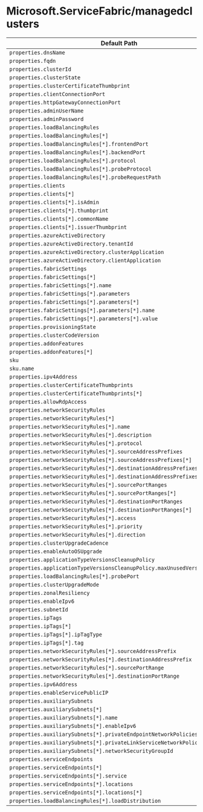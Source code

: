 # Microsoft.ServiceFabric/managedclusters

| Default Path | Alias |
|---|---|
| `properties.dnsName` | `Microsoft.ServiceFabric/managedClusters/dnsName` |
| `properties.fqdn` | `Microsoft.ServiceFabric/managedClusters/fqdn` |
| `properties.clusterId` | `Microsoft.ServiceFabric/managedClusters/clusterId` |
| `properties.clusterState` | `Microsoft.ServiceFabric/managedClusters/clusterState` |
| `properties.clusterCertificateThumbprint` | `Microsoft.ServiceFabric/managedClusters/clusterCertificateThumbprint` |
| `properties.clientConnectionPort` | `Microsoft.ServiceFabric/managedClusters/clientConnectionPort` |
| `properties.httpGatewayConnectionPort` | `Microsoft.ServiceFabric/managedClusters/httpGatewayConnectionPort` |
| `properties.adminUserName` | `Microsoft.ServiceFabric/managedClusters/adminUserName` |
| `properties.adminPassword` | `Microsoft.ServiceFabric/managedClusters/adminPassword` |
| `properties.loadBalancingRules` | `Microsoft.ServiceFabric/managedClusters/loadBalancingRules` |
| `properties.loadBalancingRules[*]` | `Microsoft.ServiceFabric/managedClusters/loadBalancingRules[*]` |
| `properties.loadBalancingRules[*].frontendPort` | `Microsoft.ServiceFabric/managedClusters/loadBalancingRules[*].frontendPort` |
| `properties.loadBalancingRules[*].backendPort` | `Microsoft.ServiceFabric/managedClusters/loadBalancingRules[*].backendPort` |
| `properties.loadBalancingRules[*].protocol` | `Microsoft.ServiceFabric/managedClusters/loadBalancingRules[*].protocol` |
| `properties.loadBalancingRules[*].probeProtocol` | `Microsoft.ServiceFabric/managedClusters/loadBalancingRules[*].probeProtocol` |
| `properties.loadBalancingRules[*].probeRequestPath` | `Microsoft.ServiceFabric/managedClusters/loadBalancingRules[*].probeRequestPath` |
| `properties.clients` | `Microsoft.ServiceFabric/managedClusters/clients` |
| `properties.clients[*]` | `Microsoft.ServiceFabric/managedClusters/clients[*]` |
| `properties.clients[*].isAdmin` | `Microsoft.ServiceFabric/managedClusters/clients[*].isAdmin` |
| `properties.clients[*].thumbprint` | `Microsoft.ServiceFabric/managedClusters/clients[*].thumbprint` |
| `properties.clients[*].commonName` | `Microsoft.ServiceFabric/managedClusters/clients[*].commonName` |
| `properties.clients[*].issuerThumbprint` | `Microsoft.ServiceFabric/managedClusters/clients[*].issuerThumbprint` |
| `properties.azureActiveDirectory` | `Microsoft.ServiceFabric/managedClusters/azureActiveDirectory` |
| `properties.azureActiveDirectory.tenantId` | `Microsoft.ServiceFabric/managedClusters/azureActiveDirectory.tenantId` |
| `properties.azureActiveDirectory.clusterApplication` | `Microsoft.ServiceFabric/managedClusters/azureActiveDirectory.clusterApplication` |
| `properties.azureActiveDirectory.clientApplication` | `Microsoft.ServiceFabric/managedClusters/azureActiveDirectory.clientApplication` |
| `properties.fabricSettings` | `Microsoft.ServiceFabric/managedClusters/fabricSettings` |
| `properties.fabricSettings[*]` | `Microsoft.ServiceFabric/managedClusters/fabricSettings[*]` |
| `properties.fabricSettings[*].name` | `Microsoft.ServiceFabric/managedClusters/fabricSettings[*].name` |
| `properties.fabricSettings[*].parameters` | `Microsoft.ServiceFabric/managedClusters/fabricSettings[*].parameters` |
| `properties.fabricSettings[*].parameters[*]` | `Microsoft.ServiceFabric/managedClusters/fabricSettings[*].parameters[*]` |
| `properties.fabricSettings[*].parameters[*].name` | `Microsoft.ServiceFabric/managedClusters/fabricSettings[*].parameters[*].name` |
| `properties.fabricSettings[*].parameters[*].value` | `Microsoft.ServiceFabric/managedClusters/fabricSettings[*].parameters[*].value` |
| `properties.provisioningState` | `Microsoft.ServiceFabric/managedClusters/provisioningState` |
| `properties.clusterCodeVersion` | `Microsoft.ServiceFabric/managedClusters/clusterCodeVersion` |
| `properties.addonFeatures` | `Microsoft.ServiceFabric/managedClusters/addonFeatures` |
| `properties.addonFeatures[*]` | `Microsoft.ServiceFabric/managedClusters/addonFeatures[*]` |
| `sku` | `Microsoft.ServiceFabric/managedClusters/sku` |
| `sku.name` | `Microsoft.ServiceFabric/managedClusters/sku.name` |
| `properties.ipv4Address` | `Microsoft.ServiceFabric/managedClusters/ipv4Address` |
| `properties.clusterCertificateThumbprints` | `Microsoft.ServiceFabric/managedClusters/clusterCertificateThumbprints` |
| `properties.clusterCertificateThumbprints[*]` | `Microsoft.ServiceFabric/managedClusters/clusterCertificateThumbprints[*]` |
| `properties.allowRdpAccess` | `Microsoft.ServiceFabric/managedClusters/allowRdpAccess` |
| `properties.networkSecurityRules` | `Microsoft.ServiceFabric/managedClusters/networkSecurityRules` |
| `properties.networkSecurityRules[*]` | `Microsoft.ServiceFabric/managedClusters/networkSecurityRules[*]` |
| `properties.networkSecurityRules[*].name` | `Microsoft.ServiceFabric/managedClusters/networkSecurityRules[*].name` |
| `properties.networkSecurityRules[*].description` | `Microsoft.ServiceFabric/managedClusters/networkSecurityRules[*].description` |
| `properties.networkSecurityRules[*].protocol` | `Microsoft.ServiceFabric/managedClusters/networkSecurityRules[*].protocol` |
| `properties.networkSecurityRules[*].sourceAddressPrefixes` | `Microsoft.ServiceFabric/managedClusters/networkSecurityRules[*].sourceAddressPrefixes` |
| `properties.networkSecurityRules[*].sourceAddressPrefixes[*]` | `Microsoft.ServiceFabric/managedClusters/networkSecurityRules[*].sourceAddressPrefixes[*]` |
| `properties.networkSecurityRules[*].destinationAddressPrefixes` | `Microsoft.ServiceFabric/managedClusters/networkSecurityRules[*].destinationAddressPrefixes` |
| `properties.networkSecurityRules[*].destinationAddressPrefixes[*]` | `Microsoft.ServiceFabric/managedClusters/networkSecurityRules[*].destinationAddressPrefixes[*]` |
| `properties.networkSecurityRules[*].sourcePortRanges` | `Microsoft.ServiceFabric/managedClusters/networkSecurityRules[*].sourcePortRanges` |
| `properties.networkSecurityRules[*].sourcePortRanges[*]` | `Microsoft.ServiceFabric/managedClusters/networkSecurityRules[*].sourcePortRanges[*]` |
| `properties.networkSecurityRules[*].destinationPortRanges` | `Microsoft.ServiceFabric/managedClusters/networkSecurityRules[*].destinationPortRanges` |
| `properties.networkSecurityRules[*].destinationPortRanges[*]` | `Microsoft.ServiceFabric/managedClusters/networkSecurityRules[*].destinationPortRanges[*]` |
| `properties.networkSecurityRules[*].access` | `Microsoft.ServiceFabric/managedClusters/networkSecurityRules[*].access` |
| `properties.networkSecurityRules[*].priority` | `Microsoft.ServiceFabric/managedClusters/networkSecurityRules[*].priority` |
| `properties.networkSecurityRules[*].direction` | `Microsoft.ServiceFabric/managedClusters/networkSecurityRules[*].direction` |
| `properties.clusterUpgradeCadence` | `Microsoft.ServiceFabric/managedClusters/clusterUpgradeCadence` |
| `properties.enableAutoOSUpgrade` | `Microsoft.ServiceFabric/managedClusters/enableAutoOSUpgrade` |
| `properties.applicationTypeVersionsCleanupPolicy` | `Microsoft.ServiceFabric/managedClusters/applicationTypeVersionsCleanupPolicy` |
| `properties.applicationTypeVersionsCleanupPolicy.maxUnusedVersionsToKeep` | `Microsoft.ServiceFabric/managedClusters/applicationTypeVersionsCleanupPolicy.maxUnusedVersionsToKeep` |
| `properties.loadBalancingRules[*].probePort` | `Microsoft.ServiceFabric/managedClusters/loadBalancingRules[*].probePort` |
| `properties.clusterUpgradeMode` | `Microsoft.ServiceFabric/managedClusters/clusterUpgradeMode` |
| `properties.zonalResiliency` | `Microsoft.ServiceFabric/managedClusters/zonalResiliency` |
| `properties.enableIpv6` | `Microsoft.ServiceFabric/managedClusters/enableIpv6` |
| `properties.subnetId` | `Microsoft.ServiceFabric/managedClusters/subnetId` |
| `properties.ipTags` | `Microsoft.ServiceFabric/managedClusters/ipTags` |
| `properties.ipTags[*]` | `Microsoft.ServiceFabric/managedClusters/ipTags[*]` |
| `properties.ipTags[*].ipTagType` | `Microsoft.ServiceFabric/managedClusters/ipTags[*].ipTagType` |
| `properties.ipTags[*].tag` | `Microsoft.ServiceFabric/managedClusters/ipTags[*].tag` |
| `properties.networkSecurityRules[*].sourceAddressPrefix` | `Microsoft.ServiceFabric/managedClusters/networkSecurityRules[*].sourceAddressPrefix` |
| `properties.networkSecurityRules[*].destinationAddressPrefix` | `Microsoft.ServiceFabric/managedClusters/networkSecurityRules[*].destinationAddressPrefix` |
| `properties.networkSecurityRules[*].sourcePortRange` | `Microsoft.ServiceFabric/managedClusters/networkSecurityRules[*].sourcePortRange` |
| `properties.networkSecurityRules[*].destinationPortRange` | `Microsoft.ServiceFabric/managedClusters/networkSecurityRules[*].destinationPortRange` |
| `properties.ipv6Address` | `Microsoft.ServiceFabric/managedClusters/ipv6Address` |
| `properties.enableServicePublicIP` | `Microsoft.ServiceFabric/managedClusters/enableServicePublicIP` |
| `properties.auxiliarySubnets` | `Microsoft.ServiceFabric/managedClusters/auxiliarySubnets` |
| `properties.auxiliarySubnets[*]` | `Microsoft.ServiceFabric/managedClusters/auxiliarySubnets[*]` |
| `properties.auxiliarySubnets[*].name` | `Microsoft.ServiceFabric/managedClusters/auxiliarySubnets[*].name` |
| `properties.auxiliarySubnets[*].enableIpv6` | `Microsoft.ServiceFabric/managedClusters/auxiliarySubnets[*].enableIpv6` |
| `properties.auxiliarySubnets[*].privateEndpointNetworkPolicies` | `Microsoft.ServiceFabric/managedClusters/auxiliarySubnets[*].privateEndpointNetworkPolicies` |
| `properties.auxiliarySubnets[*].privateLinkServiceNetworkPolicies` | `Microsoft.ServiceFabric/managedClusters/auxiliarySubnets[*].privateLinkServiceNetworkPolicies` |
| `properties.auxiliarySubnets[*].networkSecurityGroupId` | `Microsoft.ServiceFabric/managedClusters/auxiliarySubnets[*].networkSecurityGroupId` |
| `properties.serviceEndpoints` | `Microsoft.ServiceFabric/managedClusters/serviceEndpoints` |
| `properties.serviceEndpoints[*]` | `Microsoft.ServiceFabric/managedClusters/serviceEndpoints[*]` |
| `properties.serviceEndpoints[*].service` | `Microsoft.ServiceFabric/managedClusters/serviceEndpoints[*].service` |
| `properties.serviceEndpoints[*].locations` | `Microsoft.ServiceFabric/managedClusters/serviceEndpoints[*].locations` |
| `properties.serviceEndpoints[*].locations[*]` | `Microsoft.ServiceFabric/managedClusters/serviceEndpoints[*].locations[*]` |
| `properties.loadBalancingRules[*].loadDistribution` | `Microsoft.ServiceFabric/managedClusters/loadBalancingRules[*].loadDistribution` |

